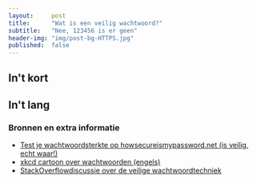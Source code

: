 ```yaml
---
layout:     post
title:      "Wat is een veilig wachtwoord?"
subtitle:   "Nee, 123456 is er geen"
header-img: "img/post-bg-HTTPS.jpg"
published:  false
---
```

## In\'t kort



## In\'t lang


### Bronnen en extra informatie
- [Test je wachtwoordsterkte op howsecureismypassword.net (is veilig, echt waar!)](https://howsecureismypassword.net/ "hoe veilig is je wachtwoord")
- [xkcd cartoon over wachtwoorden (engels)](https://xkcd.com/936/ "xkcd cartoon over wachtwoorden (engels)")
- [StackOverflowdiscussie over de veilige wachtwoordtechniek](http://security.stackexchange.com/questions/6095/xkcd-936-short-complex-password-or-long-dictionary-passphrase "StackOverflowdiscussie over de veilige wachtwoordtechniek")
